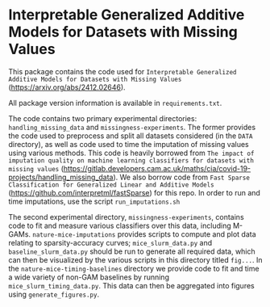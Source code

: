# Interpretable Generalized Additive Models for Datasets with Missing Values

This package contains the code used for `Interpretable Generalized Additive Models for Datasets with Missing Values` (https://arxiv.org/abs/2412.02646).

All package version information is available in `requirements.txt`.

The code contains two primary experimental directories: `handling_missing_data` and `missingness-experiments`. The former provides the code used to preprocess and split all datasets considered (in the `DATA` directory), as well as code used to time the imputation of missing values using various methods. This code is heavily borrowed from `The impact of imputation quality on machine learning classifiers for datasets with missing values` (https://gitlab.developers.cam.ac.uk/maths/cia/covid-19-projects/handling_missing_data). We also borrow code from `Fast Sparse Classification for Generalized Linear and Additive Models` (https://github.com/interpretml/fastSparse) for this repo. In order to run and time imputations, use the script `run_imputations.sh`

The second experimental directory, `missingness-experiments`, contains code to fit and measure various classifiers over this data, including M-GAMs. `nature-mice-imputations` provides scripts to compute and plot data relating to sparsity-accuracy curves; `mice_slurm_data.py` and `baseline_slurm_data.py` should be run to generate all required data, which can then be visualized by the various scripts in this directory titled `fig...`. In the `nature-mice-timing-baselines` directory we provide code to fit and time a wide variety of non-GAM baselines by running `mice_slurm_timing_data.py`. This data can then be aggregated into figures using `generate_figures.py`.
